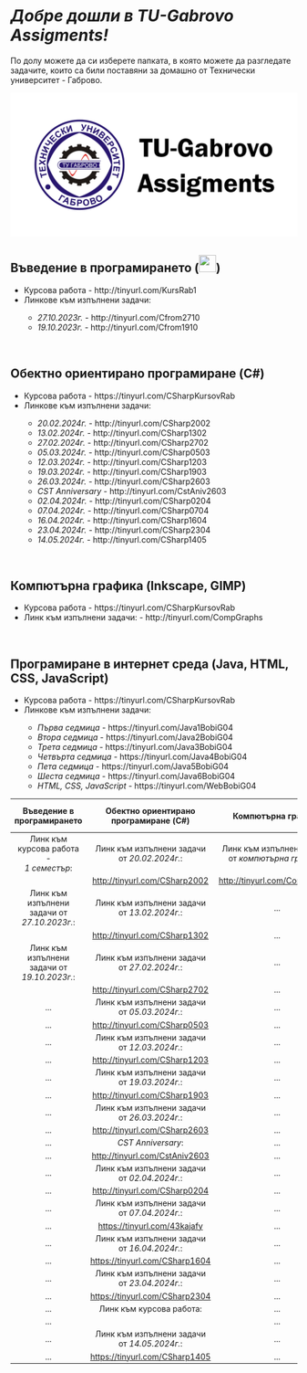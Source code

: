 <h1><i>Добре дошли в TU-Gabrovo Assigments!</i></h1>
<p font-size="30px"> По долу можете да си изберете папката, в която можете да разгледате задачите, които са били поставяни за домашно от Технически университет - Габрово.</p>
<p><img src="https://github.com/BobiG04/TUGabAssigments/blob/master/%D0%9A%D0%BE%D0%BC%D0%BF%D1%8E%D1%82%D1%8A%D1%80%D0%BD%D0%B0%20%D0%B3%D1%80%D0%B0%D1%84%D0%B8%D0%BA%D0%B0/Git_TUGabAssigments.png" alt="Банер на TU Gab Assigments"></p>

<h2>Въведение в програмирането (<img style="width:30px; height:30px;" src="https://img.icons8.com/?size=100&id=40670&format=png&color=000000">)</h2>
<ul>
    <li>Курсова работа - http://tinyurl.com/KursRab1</li>
    <li>Линкове към изпълнени задачи:</li>
    <ul>
        <li><em>27.10.2023г.</em> - http://tinyurl.com/Cfrom2710</li>
        <li><em>19.10.2023г.</em> - http://tinyurl.com/Cfrom1910</li>
    </ul>
</ul>
<br>
<h2>Обектно ориентирано програмиране (C#)</h2>
<ul>
    <li>Курсова работа - https://tinyurl.com/CSharpKursovRab</li>
    <li>Линкове към изпълнени задачи:</li>
    <ul>
        <li><em>20.02.2024г.</em> - http://tinyurl.com/CSharp2002</li>
        <li><em>13.02.2024г.</em> - http://tinyurl.com/CSharp1302</li>
        <li><em>27.02.2024г.</em> - http://tinyurl.com/CSharp2702</li>
        <li><em>05.03.2024г.</em> - http://tinyurl.com/CSharp0503</li>
        <li><em>12.03.2024г.</em> - http://tinyurl.com/CSharp1203</li>
        <li><em>19.03.2024г.</em> - http://tinyurl.com/CSharp1903</li>
        <li><em>26.03.2024г.</em> - http://tinyurl.com/CSharp2603</li>
        <li><em>CST Anniversary</em> - http://tinyurl.com/CstAniv2603</li>
        <li><em>02.04.2024г.</em> - http://tinyurl.com/CSharp0204</li>
        <li><em>07.04.2024г.</em> - http://tinyurl.com/CSharp0704</li>
        <li><em>16.04.2024г.</em> - http://tinyurl.com/CSharp1604</li>
        <li><em>23.04.2024г.</em> - http://tinyurl.com/CSharp2304</li>
        <li><em>14.05.2024г.</em> - http://tinyurl.com/CSharp1405</li>
    </ul>
</ul>
<br>
<h2>Компютърна графика (Inkscape, GIMP)</h2>
<ul>
    <li>Курсова работа - https://tinyurl.com/CSharpKursovRab</li>
    <li>Линк към изпълнени задачи: - http://tinyurl.com/CompGraphs</li>
</ul>
<br>
<h2>Програмиране в интернет среда (Java, HTML, CSS, JavaScript)</h2>
<ul>
    <li>Курсова работа - https://tinyurl.com/CSharpKursovRab</li>
    <li>Линкове към изпълнени задачи:</li>
    <ul>
        <li><em>Първа седмица</em> - https://tinyurl.com/Java1BobiG04</li>
        <li><em>Втора седмица</em> - https://tinyurl.com/Java2BobiG04</li>
        <li><em>Трета седмица</em> - https://tinyurl.com/Java3BobiG04</li>
        <li><em>Четвърта седмица</em> - https://tinyurl.com/Java4BobiG04</li>
        <li><em>Пета седмица</em> - https://tinyurl.com/Java5BobiG04</li>
        <li><em>Шеста седмица</em> - https://tinyurl.com/Java6BobiG04</li>
        <li><em>HTML, CSS, JavaScript</em> - https://tinyurl.com/WebBobiG04</li>
    </ul>
</ul>

| Въведение в програмирането | Обектно ориентирано програмиране (C#) | Компютърна графика | Програмиране в интернет среда (Java, HTML, CSS, JavaScript)
| :-------------: | :-------------: | :-----: | :-----: |
| Линк към курсова работа - <br> *1 семестър*: | Линк към изпълнени задачи от *20.02.2024г.*: | Линк към изпълнени задачи от *компютърна графика*: | Линк към изпълнени задачи от *първа седмица* |
|  | http://tinyurl.com/CSharp2002  | http://tinyurl.com/CompGraphs | https://tinyurl.com/Java1BobiG04 |
| Линк към изпълнени задачи от *27.10.2023г.*: | Линк към изпълнени задачи от *13.02.2024г.*: | ... | Линк към изпълнени задачи от *втора седмица* |
|  | http://tinyurl.com/CSharp1302 | ... | https://tinyurl.com/Java2BobiG04 |
| Линк към изпълнени задачи от *19.10.2023г.*: | Линк към изпълнени задачи от *27.02.2024г.*: | ... | Линк към изпълнени задачи от *трета седмица* |
|  | http://tinyurl.com/CSharp2702 | ... | https://tinyurl.com/Java3BobiG04 |
| ... | Линк към изпълнени задачи от *05.03.2024г.*: | ... | Линк към изпълнени задачи от *четвърта седмица* |
| ... | http://tinyurl.com/CSharp0503 | ... | https://tinyurl.com/Java4BobiG04 |
| ... | Линк към изпълнени задачи от *12.03.2024г.*: | ... | Линк към изпълнени задачи от *пета седмица* |
| ... | http://tinyurl.com/CSharp1203 | ... | https://tinyurl.com/Java5BobiG04 |
| ... | Линк към изпълнени задачи от *19.03.2024г.*: | ... | Линк към изпълнени задачи от *шеста седмица* |
| ... | http://tinyurl.com/CSharp1903 | ... | https://tinyurl.com/Java6BobiG04 |
| ... | Линк към изпълнени задачи от *26.03.2024г.*: | ... | Линк към изпълнени задачи от *HTML, CSS, JavaScript* |
| ... | http://tinyurl.com/CSharp2603 | ... | https://tinyurl.com/WebBobiG04 |
| ... | *CST Anniversary*: | ... | ... |
| ... | http://tinyurl.com/CstAniv2603 | ... | ... |
| ... | Линк към изпълнени задачи от *02.04.2024г.*: | ... | ... |
| ... | http://tinyurl.com/CSharp0204 | ... | ... |
| ... | Линк към изпълнени задачи от *07.04.2024г.*: | ... | ... |
| ... | https://tinyurl.com/43kajafy | ... | ... |
| ... | Линк към изпълнени задачи от *16.04.2024г.*: | ... | ... |
| ... | https://tinyurl.com/CSharp1604 | ... | ... |
| ... | Линк към изпълнени задачи от *23.04.2024г.*: | ... | ... |
| ... | https://tinyurl.com/CSharp2304 | ... | ... |
| ... | Линк към курсова работа: | ... | ... |
| ... |  | ... | ... |
| ... | Линк към изпълнени задачи от *14.05.2024г.*: | ... | ... |
| ... | https://tinyurl.com/CSharp1405 | ... | ... |

<!-- Alternate versions from the readme file. -->

<!-- 

<div class="TableDiv"> 
    <tr>
        <th>Въведение в програмирането</th>
        <th>Обектно ориентирано програмиране</th>
        <th>Компютърна графика</th>
    </tr>
    <tr>
        <td><i>Линк към курсова работа - 1 семестър:</i></td>
        <td><i>Линк към изпълнени задачи от 20.02.2024г.:</i></td>
        <td><i>Линк към изпълнени задачи от компютърна графика:</i></td>
    </tr>
    <tr>
        <td><a href="http://tinyurl.com/KursRab1"></td>
        <td><a href="http://tinyurl.com/CSharp2002"></td>
        <td><a href="http://tinyurl.com/CompGraphs"></td>
    </tr>
    <tr>
        <td><a href="http://tinyurl.com/Cfrom2710"></td>
        <td><a href="http://tinyurl.com/CSharp1302"></td>
        <td>...</td>
    </tr>
    <tr>
        <td><a href="http://tinyurl.com/Cfrom1910"></td>
        <td>...</td>
        <td>...</td>
    </tr>
</div>

-->

<!-- 

![alt text](https://github.com/BobiG04/TUGabAssigments/blob/master/%D0%9A%D0%BE%D0%BC%D0%BF%D1%8E%D1%82%D1%8A%D1%80%D0%BD%D0%B0%20%D0%B3%D1%80%D0%B0%D1%84%D0%B8%D0%BA%D0%B0/Git_TUGabAssigments.png "Банер на TU Gab Assigments")

## *Добре* *дошли* *в* *TU* *Gab* *Assigments!* 
### В таблицата по долу можете да си изберете папката, в която можете да разгледате задачите, които са били поставяни за домашно от Технически университет - Габрово 

| Въведение в програмирането | Обектно ориентирано програмиране | Компютърна графика |
| :-------------: | :-------------: | :-----: |
| Линк към курсова работа - 1 семестър: | Линк към изпълнени задачи от 20.02.2024г.: | Линк към изпълнени задачи от компютърна графика: |
| http://tinyurl.com/KursRab1 | http://tinyurl.com/CSharp2002  | http://tinyurl.com/CompGraphs |
| Линк към изпълнени задачи от 27.10.2023г.: | Линк към изпълнени задачи от 13.02.2024г.: | ... |
| http://tinyurl.com/Cfrom2710 | http://tinyurl.com/CSharp1302 | ... |
| Линк към изпълнени задачи от 19.10.2023г.: | ... | ... |
| http://tinyurl.com/Cfrom1910 | ... | ... |

-->

<!--

|  |  |  |
| ------------- | :-------------: | -----: |

## Линк към изпълнени задачи от 20.02.2024г.:
### https://github.com/BobiG04/TUGabAssigments/tree/master/C%23/20_02_2024

## Линк към изпълнени задачи от 13.02.2024г.:
### https://github.com/BobiG04/TUGabAssigments/tree/master/C%23/13_02_2024
 
## Линк към курсова работа - 1 семестър:
### https://github.com/BobiG04/TUGabAssigments/tree/master/C/KursRab_1Kurs_1Semester

## Линк към изпълнени задачи от 27.10.2023г.:
### https://github.com/BobiG04/TUGabAssigments/tree/master/C/IfElse

## Линк към изпълнени задачи от 19.10.2023г.:
### https://github.com/BobiG04/TUGabAssigments/tree/master/C/Formulas/Formulas-19.10.2023

-- Shortened links

### https://github.com/BobiG04/TUGabAssigments/tree/master/C/KursRab_1Kurs_1Semester
http://tinyurl.com/KursRab1

### https://github.com/BobiG04/TUGabAssigments/tree/master/C%23/20_02_2024
http://tinyurl.com/CSharp2002

https://github.com/BobiG04/TUGabAssigments/tree/master/%D0%9A%D0%BE%D0%BC%D0%BF%D1%8E%D1%82%D1%8A%D1%80%D0%BD%D0%B0%20%D0%B3%D1%80%D0%B0%D1%84%D0%B8%D0%BA%D0%B0
http://tinyurl.com/CompGraphs

### https://github.com/BobiG04/TUGabAssigments/tree/master/C%23/13_02_2024
http://tinyurl.com/CSharp1302

### https://github.com/BobiG04/TUGabAssigments/tree/master/C/IfElse
http://tinyurl.com/Cfrom2710

### https://github.com/BobiG04/TUGabAssigments/tree/master/C/Formulas/Formulas-19.10.2023
http://tinyurl.com/Cfrom1910

https://tinyurl.com/CSharp0503

https://tinyurl.com/Java1BobiG04

https://tinyurl.com/Java2BobiG04

https://tinyurl.com/Java3BobiG04

-->
